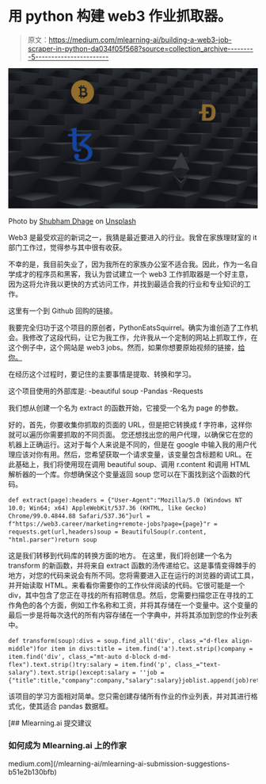 # 用 python 构建 web3 作业抓取器。

> 原文：<https://medium.com/mlearning-ai/building-a-web3-job-scraper-in-python-da034f05f568?source=collection_archive---------5----------------------->

![](img/6a7e6eb06fba8c04db79f65b2bca68aa.png)

Photo by [Shubham Dhage](https://unsplash.com/@theshubhamdhage?utm_source=medium&utm_medium=referral) on [Unsplash](https://unsplash.com?utm_source=medium&utm_medium=referral)

Web3 是最受欢迎的新词之一，我猜是最近要进入的行业。我曾在家族理财室的 it 部门工作过，觉得参与其中很有收获。

不幸的是，我目前失业了，因为我所在的家族办公室不适合我。因此，作为一名自学成才的程序员和黑客，我认为尝试建立一个 web3 工作抓取器是一个好主意，因为这将允许我以更快的方式访问工作，并找到最适合我的行业和专业知识的工作。

这里有一个到 Github 回购的链接。

我要完全归功于这个项目的原创者，PythonEatsSquirrel。确实为谁创造了工作机会。我修改了这段代码，让它为我工作，允许我从一个定制的网站上抓取工作，在这个例子中，这个网站是 web3 jobs。然而，如果你想要原始视频的链接，[给你。](https://www.youtube.com/watch?v=070e7nMYt6c)

在经历这个过程时，要记住的主要事情是提取、转换和学习。

这个项目使用的外部库是:
-beautiful soup
-Pandas
-Requests

我们想从创建一个名为 extract 的函数开始，它接受一个名为 page 的参数。

好的，首先，你要收集你抓取的页面的 URL，但是把它转换成 f 字符串，这样你就可以遍历你需要抓取的不同页面。
您还想找出您的用户代理，以确保它在您的机器上正确运行。这对于每个人来说是不同的，但是在 google 中输入我的用户代理应该对你有用。然后，您希望获取一个请求变量，该变量包含标题和 URL。在此基础上，我们将使用现在调用 beautiful soup、调用 r.content 和调用 HTML 解析器的一个库。你想确保这个变量返回 soup 您可以在下面找到这个函数的代码。

```
def extract(page):headers = {"User-Agent":"Mozilla/5.0 (Windows NT 10.0; Win64; x64) AppleWebKit/537.36 (KHTML, like Gecko) Chrome/99.0.4844.88 Safari/537.36"}url =  f"https://web3.career/marketing+remote-jobs?page={page}"r = requests.get(url,headers)soup = BeautifulSoup(r.content, "html.parser")return soup
```

这是我们转移到代码库的转换方面的地方。
在这里，我们将创建一个名为 transform 的新函数，并将来自 extract 函数的汤传递给它。这是事情变得棘手的地方，对您的代码来说会有所不同。您将需要进入正在运行的浏览器的调试工具，并开始读取 HTML。来看看你需要你的工作伙伴阅读的代码。它很可能是一个 div，其中包含了您正在寻找的所有招聘信息。然后，您需要扫描您正在寻找的工作角色的各个方面，例如工作名称和工资，并将其存储在一个变量中。这个变量的最后一步是将每次迭代的所有内容存储在一个字典中，并将其添加到您的作业列表中。

```
def transform(soup):divs = soup.find_all('div', class_="d-flex align-middle")for item in divs:title = item.find('a').text.strip()company = item.find('div', class_="mt-auto d-block d-md-flex").text.strip()try:salary = item.find('p', class_="text-salary").text.strip()except:salary = ''job = {"title":title,"company":company,"salary":salary}joblist.append(job)return
```

该项目的学习方面相对简单。您只需创建存储所有作业的作业列表，并对其进行格式化，使其适合 pandas 数据框。

[](/mlearning-ai/mlearning-ai-submission-suggestions-b51e2b130bfb) [## Mlearning.ai 提交建议

### 如何成为 Mlearning.ai 上的作家

medium.com](/mlearning-ai/mlearning-ai-submission-suggestions-b51e2b130bfb)